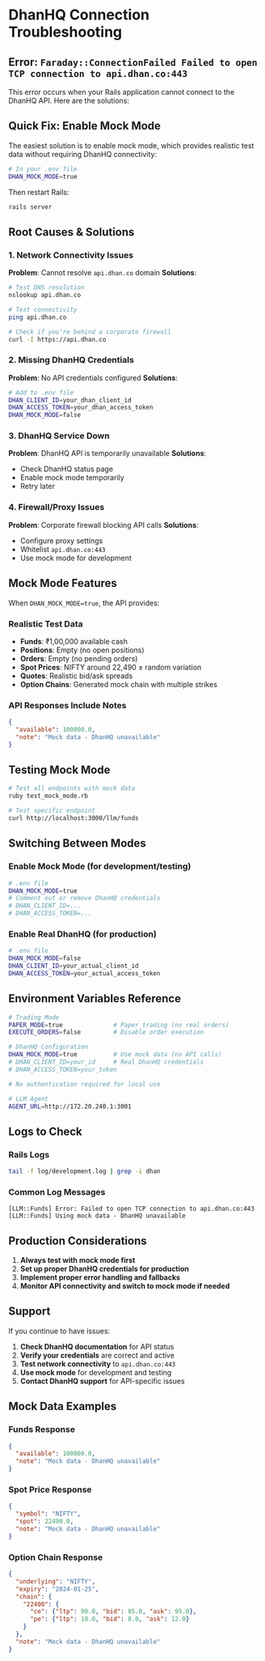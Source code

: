 # DhanHQ Connection Troubleshooting

## Error: `Faraday::ConnectionFailed Failed to open TCP connection to api.dhan.co:443`

This error occurs when your Rails application cannot connect to the DhanHQ API. Here are the solutions:

## Quick Fix: Enable Mock Mode

The easiest solution is to enable mock mode, which provides realistic test data without requiring DhanHQ connectivity:

```bash
# In your .env file
DHAN_MOCK_MODE=true
```

Then restart Rails:
```bash
rails server
```

## Root Causes & Solutions

### 1. **Network Connectivity Issues**

**Problem**: Cannot resolve `api.dhan.co` domain
**Solutions**:
```bash
# Test DNS resolution
nslookup api.dhan.co

# Test connectivity
ping api.dhan.co

# Check if you're behind a corporate firewall
curl -I https://api.dhan.co
```

### 2. **Missing DhanHQ Credentials**

**Problem**: No API credentials configured
**Solutions**:
```bash
# Add to .env file
DHAN_CLIENT_ID=your_dhan_client_id
DHAN_ACCESS_TOKEN=your_dhan_access_token
DHAN_MOCK_MODE=false
```

### 3. **DhanHQ Service Down**

**Problem**: DhanHQ API is temporarily unavailable
**Solutions**:
- Check DhanHQ status page
- Enable mock mode temporarily
- Retry later

### 4. **Firewall/Proxy Issues**

**Problem**: Corporate firewall blocking API calls
**Solutions**:
- Configure proxy settings
- Whitelist `api.dhan.co:443`
- Use mock mode for development

## Mock Mode Features

When `DHAN_MOCK_MODE=true`, the API provides:

### **Realistic Test Data**
- **Funds**: ₹1,00,000 available cash
- **Positions**: Empty (no open positions)
- **Orders**: Empty (no pending orders)
- **Spot Prices**: NIFTY around 22,490 ± random variation
- **Quotes**: Realistic bid/ask spreads
- **Option Chains**: Generated mock chain with multiple strikes

### **API Responses Include Notes**
```json
{
  "available": 100000.0,
  "note": "Mock data - DhanHQ unavailable"
}
```

## Testing Mock Mode

```bash
# Test all endpoints with mock data
ruby test_mock_mode.rb

# Test specific endpoint
curl http://localhost:3000/llm/funds
```

## Switching Between Modes

### **Enable Mock Mode** (for development/testing)
```bash
# .env file
DHAN_MOCK_MODE=true
# Comment out or remove DhanHQ credentials
# DHAN_CLIENT_ID=...
# DHAN_ACCESS_TOKEN=...
```

### **Enable Real DhanHQ** (for production)
```bash
# .env file
DHAN_MOCK_MODE=false
DHAN_CLIENT_ID=your_actual_client_id
DHAN_ACCESS_TOKEN=your_actual_access_token
```

## Environment Variables Reference

```bash
# Trading Mode
PAPER_MODE=true              # Paper trading (no real orders)
EXECUTE_ORDERS=false         # Disable order execution

# DhanHQ Configuration
DHAN_MOCK_MODE=true          # Use mock data (no API calls)
# DHAN_CLIENT_ID=your_id     # Real DhanHQ credentials
# DHAN_ACCESS_TOKEN=your_token

# No authentication required for local use

# LLM Agent
AGENT_URL=http://172.20.240.1:3001
```

## Logs to Check

### **Rails Logs**
```bash
tail -f log/development.log | grep -i dhan
```

### **Common Log Messages**
```
[LLM::Funds] Error: Failed to open TCP connection to api.dhan.co:443
[LLM::Funds] Using mock data - DhanHQ unavailable
```

## Production Considerations

1. **Always test with mock mode first**
2. **Set up proper DhanHQ credentials for production**
3. **Implement proper error handling and fallbacks**
4. **Monitor API connectivity and switch to mock mode if needed**

## Support

If you continue to have issues:

1. **Check DhanHQ documentation** for API status
2. **Verify your credentials** are correct and active
3. **Test network connectivity** to `api.dhan.co:443`
4. **Use mock mode** for development and testing
5. **Contact DhanHQ support** for API-specific issues

## Mock Data Examples

### **Funds Response**
```json
{
  "available": 100000.0,
  "note": "Mock data - DhanHQ unavailable"
}
```

### **Spot Price Response**
```json
{
  "symbol": "NIFTY",
  "spot": 22490.0,
  "note": "Mock data - DhanHQ unavailable"
}
```

### **Option Chain Response**
```json
{
  "underlying": "NIFTY",
  "expiry": "2024-01-25",
  "chain": {
    "22400": {
      "ce": {"ltp": 90.0, "bid": 85.0, "ask": 95.0},
      "pe": {"ltp": 10.0, "bid": 8.0, "ask": 12.0}
    }
  },
  "note": "Mock data - DhanHQ unavailable"
}
```
